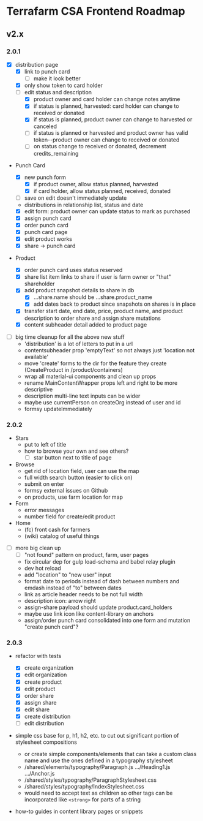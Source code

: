# Terrafarm CSA Frontend Roadmap

## v2.x

### 2.0.1

- [x] distribution page
  - [x] link to punch card
    - [ ] make it look better
  - [x] only show token to card holder
  - [ ] edit status and description
    - [x] product owner and card holder can change notes anytime
    - [x] if status is planned, harvested: card holder can change to received or donated
    - [x] if status is planned, product owner can change to harvested or canceled
    - [ ] if status is planned or harvested and product owner has valid token--product owner can change to received or donated
    - [ ] on status change to received or donated, decrement credits_remaining

- Punch Card
  - [x] new punch form
    - [x] if product owner, allow status planned, harvested
    - [x] if card holder, allow status planned, received, donated
  - [ ] save on edit doesn't immediately update

  - distributions in relationship list, status and date

  - [x] edit form: product owner can update status to mark as purchased
  - [x] assign punch card
  - [x] order punch card
  - [x] punch card page
  - [x] edit product works
  - [x] share -> punch card

- Product
  - [x] order punch card uses status reserved
  - [x] share list item links to share if user is farm owner or "that" shareholder
  - [x] add product snapshot details to share in db
    - [x] ...share.name should be ...share.product_name
    - [x] add dates back to product since snapshots on shares is in place
  - [x] transfer start date, end date, price, product name, and product description to order share and assign share mutations
  - [x] content subheader detail added to product page

- [ ] big time cleanup for all the above new stuff
  - 'distribution' is a lot of letters to put in a url
  - contentsubheader prop 'emptyText' so not always just 'location not available'
  - move 'create' forms to the dir for the feature they create (CreateProduct in /product/containers)
  - wrap all material-ui components and clean up props
  - rename MainContentWrapper props left and right to be more descriptive
  - description multi-line text inputs can be wider
  - maybe use currentPerson on createOrg instead of user and id
  - formsy updateImmediately

### 2.0.2

- Stars
  - put to left of title
  - how to browse your own and see others?
    - [ ] star button next to title of page
- Browse
  - get rid of location field, user can use the map
  - full width search button (easier to click on)
  - submit on enter
  - formsy external issues on Github
  - on products, use farm location for map
- Form
  - error messages
  - number field for create/edit product
- Home
  - (fc) front cash for farmers
  - (wiki) catalog of useful things

- [ ] more big clean up
  - [ ] "not found" pattern on product, farm, user pages
  - fix circular dep for gulp load-schema and babel relay plugin
  - dev hot reload
  - add "location" to "new user" input
  - format date to periods instead of dash between numbers and emdash instead of "to" between dates
  - link as article header needs to be not full width
  - description icon: arrow right
  - assign-share payload should update product.card_holders
  - maybe use link icon like content-library on anchors
  - assign/order punch card consolidated into one form and mutation "create punch card"?

### 2.0.3

- refactor with tests
  - [x] create organization
  - [x] edit organization
  - [x] create product
  - [x] edit product
  - [x] order share
  - [x] assign share
  - [x] edit share
  - [x] create distribution
  - [ ] edit distribution

- simple css base for p, h1, h2, etc. to cut out significant portion of stylesheet compositions
  - or create simple components/elements that can take a custom class name and use the ones defined in a typography stylesheet
  - /shared/elements/typography/Paragraph.js .../Heading1.js .../Anchor.js
  - /shared/styles/typography/ParagraphStylesheet.css
  - /shared/styles/typography/IndexStylesheet.css
  - would need to accept text as children so other tags can be incorporated like `<strong>` for parts of a string

- how-to guides in content library pages or snippets
